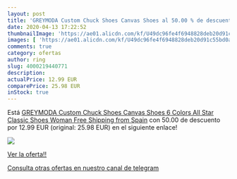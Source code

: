 ```yaml
---
layout: post
title: 'GREYMODA Custom Chuck Shoes Canvas Shoes al 50.00 % de descuento'
date: 2020-04-13 17:22:52
thumbnailImage: 'https://ae01.alicdn.com/kf/U49dc96fe4f6948828deb20d91c55bd0ax/GREYMODA-Custom-Chuck-Shoes-Canvas-Shoes-6-Colors-All-Star-Classic-Shoes-Woman-Free-Shipping-from.jpg_350x350._SL200_.jpg'
images: [ 'https://ae01.alicdn.com/kf/U49dc96fe4f6948828deb20d91c55bd0ax/GREYMODA-Custom-Chuck-Shoes-Canvas-Shoes-6-Colors-All-Star-Classic-Shoes-Woman-Free-Shipping-from.jpg_350x350._SL200_.jpg' ]
comments: true
category: ofertas
author: ring
slug: 4000219440771
description:
actualPrice: 12.99 EUR
comparePrice: 25.98 EUR
inStock: true
---
```


Está [GREYMODA Custom Chuck Shoes Canvas Shoes 6 Colors All Star Classic Shoes Woman Free Shipping from Spain](https://www.amazon.com/dp/4000219440771/?tag=redken08-20) con 50.00 de descuento por 12.99 EUR (original: 25.98 EUR) en el siguiente enlace!

[![](https://ae01.alicdn.com/kf/U49dc96fe4f6948828deb20d91c55bd0ax/GREYMODA-Custom-Chuck-Shoes-Canvas-Shoes-6-Colors-All-Star-Classic-Shoes-Woman-Free-Shipping-from.jpg_350x350._SL200_.jpg)](https://www.amazon.com/dp/4000219440771/?tag=redken08-20)

[Ver la oferta!!](https://www.amazon.com/dp/4000219440771/?tag=redken08-20)

[Consulta otras ofertas en nuestro canal de telegram](https://t.me/s/ofertas25)
